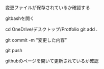 変更ファイルが保存されているか確認する

gitbashを開く

cd OneDrive/デスクトップ/Protfolio
git add .


git commit -m "変更した内容”


git push

githubのページを開いて更新されているか確認